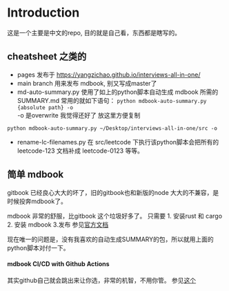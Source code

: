 # Introduction

这是一个主要是中文的repo, 目的就是自己看，东西都是瞎写的。

## cheatsheet 之类的

* pages 发布于 https://yangzichao.github.io/interviews-all-in-one/
* main branch 用来发布 mdbook, 别又写成master了
* md-auto-summary.py 
使用了如上的python脚本自动生成 mdbook 所需的 SUMMARY.md 常用的就如下语句：
`
python mdbook-auto-summary.py {absolute path} -o
`     
-o 是overwrite 我觉得还好了 放这里方便复制
```shell
python mdbook-auto-summary.py ~/Desktop/interviews-all-in-one/src -o
```
* rename-lc-filenames.py
在 src/leetcode 下执行该python脚本会把所有的 leetcode-123 文档补成 leetcode-0123 等等。

## 简单 mdbook

gitbook 已经良心大大的坏了，旧的gitbook也和新版的node 大大的不兼容，是时候投奔mdbook了。

mdbook 非常的舒服，比gitbook 这个垃圾好多了。
只需要 1. 安装rust 和 cargo 2. 安装 mdbook 3.发布
参见[官方文档](https://rust-lang.github.io/mdBook/guide/installation.html)

现在唯一的问题是，没有我喜欢的自动生成SUMMARY的包，所以就用上面的python脚本对付一下。

#### mdbook CI/CD with Github Actions
其实github自己就会跳出来让你选，非常的机智，不用你管。
参见[这个](https://github.com/rust-lang/mdBook/wiki/Automated-Deployment%3A-GitHub-Actions)